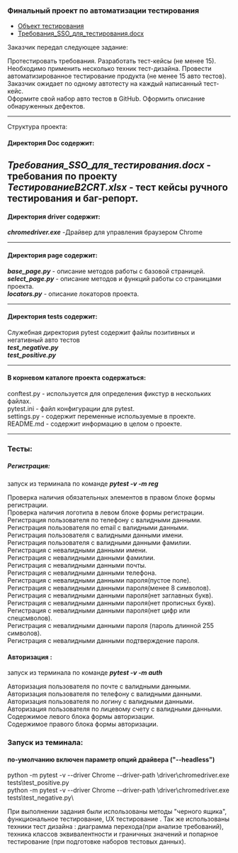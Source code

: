 ### Финальный проект по автоматизации тестирования

- [Объект тестирования](https://b2c.passport.rt.ru)
- [Требования_SSO_для_тестирования.docx](Doc/Требования_SSO_для_тестирования.docx)

Заказчик передал следующее задание:

Протестировать требования.
Разработать тест-кейсы (не менее 15).
Необходимо применить несколько техник тест-дизайна.
Провести автоматизированное тестирование продукта (не менее 15 авто тестов). Заказчик ожидает по одному автотесту на
каждый написанный тест-кейс.\
Оформите свой набор авто тестов в GitHub.
Оформить описание обнаруженных дефектов.

******
Структура проекта:

#### Директория Doc содержит: #

**_Требования_SSO_для_тестирования.docx_** - требования по проекту
**_ТестированиеB2CRT.xlsx_** - тест кейсы ручного тестирования и баг-репорт.
---

#### Директория driver содержит: #

**_chromedriver.exe_** -Драйвер для управления браузером Chrome
***

#### Директория page содержит: #

**_base_page.py_** - описание методов работы с базовой страницей.\
**_select_page.py_** - описание методов и функций работы со страницами проекта.\
**_locators.py_** - описание локаторов проекта.
***

#### Директория tests содержит:

Служебная директория pytest содержит файлы позитивных и негативный авто тестов\
**_test_negative.py_**\
**_test_positive.py_**
***

#### В корневом каталоге проекта содержаться:

conftest.py - используется для определения фикстур в нескольких файлах.\
pytest.ini - файл конфигурации для pytest.\
settings.py - содержит переменные используемые в проекте.\
README.md - содержит информацию в целом о проекте.

***

### Тесты:

##### Регистрация:

запуск из терминала по команде **_pytest -v -m reg_**

Проверка наличия обязательных элементов в правом блоке формы регистрации.\
Проверка наличия логотипа в левом блоке формы регистрации.\
Регистрация пользователя по телефону с валидными данными.\
Регистрация пользователя по email с валидными данными.\
Регистрация пользователя с валидными данными имени.\
Регистрация пользователя с валидными данными фамилии.\
Регистрация с невалидными данными имени.\
Регистрация с невалидными данными фамилии.\
Регистрация с невалидными данными почты.\
Регистрация с невалидными данными телефона.\
Регистрация с невалидными данными пароля(пустое поле).\
Регистрация с невалидными данными пароля(менее 8 символов).\
Регистрация с невалидными данными пароля(нет заглавных букв).\
Регистрация с невалидными данными пароля(нет прописных букв).\
Регистрация с невалидными данными пароля(нет цифр или спецсмволов).\
Регистрация с невалидными данными пароля (пароль длинной 255 символов).\
Регистрация с невалидными данными подтверждение пароля.

#### Авторизация :

запуск из терминала по команде **_pytest -v -m auth_**

Авторизация пользователя по почте с валидными данными.\
Авторизация пользователя по телефону с валидными данными.\
Авторизация пользователя по логину с валидными данными.\
Авторизация пользователя по лицевому счету с валидными данными.\
Содержимое левого блока формы авторизации.\
Содержимое правого блока формы авторизации.

### Запуск из теминала:

#### по-умолчанию включен параметр опций драйвера ("--headless")

python -m pytest -v --driver Chrome --driver-path \driver\chromedriver.exe tests\test_positive.py\
python -m pytest -v --driver Chrome --driver-path \driver\chromedriver.exe tests\test_negative.py\

При выполнении задания были использованы методы "черного ящика", функциональное тестирование,
UX тестирование . Так же использованы техники тест дизайна : диаграмма перехода(при анализе требований),
техника классов эквивалентности и граничных значений и попарное тестирование (при подготовке наборов тестовых данных).